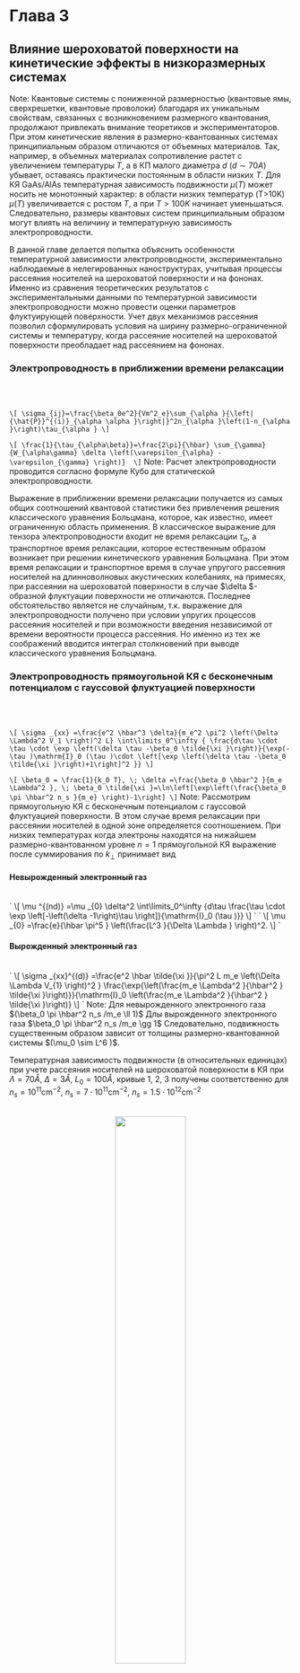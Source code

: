 
<br>

<br>

# Глава 3

## **Влияние шероховатой поверхности на кинетические эффекты в низкоразмерных системах**
Note:
Квантовые системы с пониженной размерностью (квантовые ямы, сверхрешетки, квантовые проволоки) благодаря их уникальным свойствам, связанных с возникновением размерного квантования, продолжают привлекать внимание теоретиков и экспериментаторов. При этом кинетические явления в размерно-квантованных системах принципиальным образом отличаются от объемных материалов. Так, например, в объемных материалах сопротивление растет с увеличением температуры $T$, а в КП малого диаметра $d$ ($d \sim 70 A$) убывает, оставаясь практически постоянным в области низких $T$. Для КЯ GaAs/AlAs температурная зависимость подвижности $\mu (T)$ может носить не монотонный характер: в области низких температур (T$>$10K) $\mu (T)$ увеличивается с ростом $T$, а при $T>100K$ начинает уменьшаться. Следовательно, размеры квантовых систем принципиальным образом могут влиять на величину и температурную зависимость электропроводности.

В данной главе делается попытка объяснить особенности температурной зависимости электропроводности, экспериментально наблюдаемые в нелегированных наноструктурах, учитывая процессы рассеяния носителей на шероховатой поверхности и на фононах. Именно из сравнения теоретических результатов с экспериментальными данными по температурной зависимости электропроводности можно провести оценки параметров флуктуирующей поверхности. Учет двух механизмов рассеяния позволил сформулировать условия на ширину размерно-ограниченной системы и температуру, когда рассеяние носителей на шероховатой поверхности преобладает над рассеянием на фононах.



### Электропроводность в приближении времени релаксации

<br>

<br>

`
\[
\sigma_{ij}=\frac{\beta_0e^2}{Vm^2_e}\sum_{\alpha }{\left|{\hat{P}}^{(i)}_{\alpha \alpha }\right|}^2n_{\alpha }\left(1-n_{\alpha }\right)\tau_{\alpha }
\]
`

`
\[
\frac{1}{\tau_{\alpha\beta}}=\frac{2\pi}{\hbar} \sum_{\gamma} {W_{\alpha\gamma} \delta \left(\varepsilon_{\alpha} - \varepsilon_{\gamma} \right)} 
\]
`
Note:
Расчет электропроводности проводится согласно формуле Кубо для статической электропроводности.

Выражение в приближении времени релаксации получается из самых общих соотношений квантовой статистики без привлечения решения классического уравнения Больцмана, которое, как известно, имеет ограниченную область применения. В классическое выражение для тензора электропроводности входит не время релаксации $\tau_\alpha$, а транспортное время релаксации, которое естественным образом возникает при решении кинетического уравнения Больцмана. При этом время релаксации и транспортное время в случае упругого рассеяния носителей на длинноволновых акустических колебаниях, на примесях, при рассеянии на шероховатой поверхности в случае $\delta $-образной флуктуации поверхности не отличаются. Последнее обстоятельство является не случайным, т.к. выражение для электропроводности получено при условии упругих процессов рассеяния носителей и при возможности введения независимой от времени вероятности процесса рассеяния. Но именно из тех же соображений вводится интеграл столкновений при выводе классического уравнения Больцмана.



### Электропроводность прямоугольной КЯ с бесконечным потенциалом с гауссовой флуктуацией поверхности

<br>

<br>

`
\[
\sigma _{xx} =\frac{e^2 \hbar^3 \delta}{m_e^2 \pi^2 \left(\Delta \Lambda^2 V_1 \right)^2 L} \int\limits_0^\infty { \frac{d\tau \cdot \tau \cdot \exp \left(\delta \tau -\beta_0 \tilde{\xi }\right)}{\exp(-\tau )\mathrm{I}_0 (\tau )\cdot \left[\exp \left(\delta \tau -\beta_0 \tilde{\xi }\right)+1\right]^2 }}
\]
`

`
\[
\beta_0 = \frac{1}{k_0 T}, \; \delta =\frac{\beta_0 \hbar^2 }{m_e \Lambda^2 }, \;
\beta_0 \tilde{\xi }=\ln\left[\exp\left(\frac{\beta_0 \pi \hbar^2 n_s }{m_e} \right)-1\right]
\]
`
Note:
Рассмотрим прямоугольную КЯ с бесконечным потенциалом с гауссовой флуктуацией поверхности. В этом случае время релаксации при рассеянии носителей в одной зоне определяется соотношением. При низких температурах когда электроны находятся на нижайшем размерно-квантованном уровне $n=1$ прямоугольной КЯ выражение после суммирования по $k_\bot$ принимает вид


#### Невырожденный электронный газ

<br>
`
\[
\mu ^{(nd)} =\mu _{0} \delta^2 \int\limits_0^\infty {d\tau \frac{\tau \cdot \exp \left[-\left(\delta -1\right)\tau \right]}{\mathrm{I}_0 (\tau )}}
\]
`
`
\[
\mu _{0} =\frac{e}{\hbar \pi^5 } \left(\frac{L^3 }{\Delta \Lambda } \right)^2.
\] 
`

<br>

#### Вырожденный электронный газ

<br>
`
\[
\sigma _{xx}^{(d)} =\frac{e^2 \hbar \tilde{\xi }}{\pi^2 L m_e \left(\Delta \Lambda V_{1} \right)^2 } \frac{\exp{\left(\frac{m_e \Lambda^2 }{\hbar^2 } \tilde{\xi }\right)}}{\mathrm{I}_0 \left(\frac{m_e \Lambda^2 }{\hbar^2 } \tilde{\xi }\right)}
\]
`
Note:
Для невырожденного электронного газа $(\beta_0 \pi \hbar^2 n_s /m_e \ll 1)$
Длы вырожденного электронного газа $\beta_0 \pi \hbar^2 n_s /m_e \gg 1$
Следовательно, подвижность существенным образом зависит от толщины размерно-квантованной системы $(\mu_0 \sim L^6 )$.


Температурная зависимость подвижности (в относительных единицах) при учете рассеяния носителей на шероховатой поверхности в КЯ при $\Lambda =70 Å$, $\Delta =3 Å$, $L_0 = 100 Å$, кривые 1, 2, 3 получены соответственно для $n_s = 10^{11} \text{cm}^{-2}$, $n_s = 7 \cdot 10^{11} \text{cm}^{-2}$, $n_s = 1.5 \cdot 10^{12} \text{cm}^{-2}$

<br>
<div style="text-align: center;">
<img src="./images/fig_3_1_1.jpg" width="50%">
</div>
Note:
На рисунке (кривая 1) приведена температурная зависимость $\mu ^{(nd)} /\mu_0 $ с учетом зависимости химического потенциала от температуры . Как непосредственно следует из рисунка, при низких $T$ $(\delta \gg 1)$ подвижность практически не зависит от температуры и при высоких температурах $(\delta <1)$ с ростом $T$ увеличивается (кривая 1). Такое поведение подвижности от $L$ и $T$ экспериментально наблюдалось в GaAs/AlAs \cite{Sakaki1987}. При низких температурах $\mu ^{(nd)} =\mu_0 $, т.е. определяется только размером КЯ и параметрами флуктуирующей поверхности $\Delta $, $\Lambda $.



### Электропроводность прямоугольной КП с бесконечным потенциалом с гауссовой флуктуацией поверхности
<br>
`
\[
\frac{1}{\tau _{\alpha } } =\frac{(\Delta \tilde{V}_0 )^2 m\Lambda \sqrt{\pi } }{\hbar^3 \left|k_x \right|} \left\{1+ \exp\left[-\left(k_x \Lambda \right)^2 \right]\right\}
\]
`

`
\[
\sigma_{xx} =\frac{2 e^2 \hbar^3 \delta }{m^2 \pi^2 \sqrt{\pi } R_0^2 (\Delta \Lambda \tilde{V}_1 )^2 \Lambda } \int \limits_0^{\infty }{d\tau \frac{\tau \cdot \exp(\delta \tau -\beta_0 \tilde{\xi })}{\left[ \exp(-\tau )+1\right] \cdot \left[ \exp(\delta \tau -\beta_0 \tilde{\xi })+1\right]^2 }}
\]
`

`
\[
\int\limits_0^{\infty }{\frac{dx}{\exp \left(x^2 -\beta_0 \tilde{\xi }\right)+1}} =\frac{n_l \pi \hbar \sqrt{\beta_0 } }{\sqrt{8m} }
\]
`
Note:
Для КП потенциал взаимодействия носителей с шероховатой поверхностью определяется выше и в случае гауссовской флуктуации поверхности с учетом волновых функций для квантовой проволоки время релаксации легко вычисляется и $\tau_{\alpha }^{-1} $ принимает следующий вид:

Выражение для электропроводности:

Концентрация носителей находится из условия суммирования по всем уровням функции распределения.


Температурная зависимость подвижности (в относительных единицах) при учете рассеяния носителей на шероховатой поверхности в КП при $\Lambda =20 Å$, $\Delta =2 Å$, $R_0=100 Å$, кривые 1, 2, 3 получены соответственно для $n_l = 10^5 \text{cm}^{-1}$, $n_l = 5 \cdot 10^5 \text{cm}^{-1}$,$n_s = 10^6 \text{cm}^{-1}$

<br>
<div style="text-align: center;">
<img src="./images/fig_3_1_2.jpg" width="50%">
</div>
Note:
На рисунке представлена температурная зависимость электропроводности (в относительных единицах) в КП с учетом зависимости химического потенциала от концентрации носителей и температуры. Для невырожденного электронного газа (кривая 1 на рисунке) электропроводность описывается корневой зависимостью от температуры.

Из рисунков следует, что электропроводность при рассеянии носителей на шероховатой поверхности размерно-квантованной системы в области низких температур слабо (для невырожденных квантовых систем) или вообще не зависит (для вырожденного электронного газа) от T. При этом с ростом T $\sigma _{xx} $, а следовательно и подвижность, начинает увеличиваться. Однако как показывают экспериментальные исследования при высоких температурах подвижность уменьшается. Следовательно «включается» другой механизм рассеяния носителей, например, на колебаниях решетки. Поэтому для последовательного сравнения теории с экспериментом рассмотрим температурную зависимость электропроводности с учетом двух механизмов рассеяния (на шероховатой поверхности и на фононах). Это обстоятельство позволяет исследовать поведение подвижности в широкой области температур ($T\le 200\text{K}$).



### Учет двух механизмов рассеяния
<br>
`
\[
\sigma _{xx} =\frac{\beta_0 e^2 }{Vm^2 } \sum _{\alpha }\left|\hat{p}_{\alpha \alpha }^{(x)} \right|^2 \frac{\tau _{\alpha } \tau_{\alpha }^f }{\tau_{\alpha } +\tau_{\alpha }^f } n_{\alpha } \left(1-n_{\alpha } \right)
\]
`

`
\[
\frac{1}{\tau_{\alpha }^f } = \frac{3 E_1^2 m}{\beta_0 \hbar^3 \rho \nu^2 L}
\]
`

`
\[
\sigma _{xx} =\frac{e^2 \hbar^3 }{\pi^2 m^2 \left(\Delta \Lambda^2 V_1 \right)^2 L} \delta^2 \gamma \times \\
 \times \int\limits_0^{\infty }{d\tau \frac{\tau \cdot \exp (\delta \tau -\beta \tilde{\xi })}{\left[\delta \gamma \cdot \exp(-\tau ) \mathrm{I}_0 (\tau )+1\right]\cdot \left[\exp(\delta \tau -\beta \tilde{\xi })+1\right]^2 }}
\]
`

`
\[
\delta =\frac{\hbar^2 \beta_0 }{m \Lambda^2 }, \;
\gamma =\frac{\pi m\rho \nu^2 L}{3\hbar^2 E_1^2 } \left(\Delta \Lambda^2 V_1 \right)^2 .
\]
`
Note:
Выражение для электропроводности с учетом двух механизмов рассеяния имеет вид:

$\tau$ - время релаксации, определяемое рассеянием электронов на шероховатой поверхности, $\tau^f $ - время релаксации, связанное с рассеянием электрона на фононах.

Для КП с бесконечным потенциалом для нижайшей зоны проводимости:

$\gamma$ показывается отношение времен релаксации


#### Невырожденный электронный газ

<br>
`
\[
\mu ^{(nd)} =\mu_0 \cdot \delta^3 \gamma \int\limits_0^{\infty}{d\tau \frac{\tau \cdot \exp(-\tau \delta )}{\delta \gamma \cdot \exp(-\tau ) \mathrm{I}_0 (\tau )+1}}
\]
`

<br>

<br>

#### Вырожденный электронный газ

<br>
`
\[
\sigma _{xx}^{(d)} =\frac{e^2 \hbar^3 }{\pi^2 m^2 \left(\Delta \Lambda^2 V_0 \right)^2 L} \cdot 
\frac{\delta \gamma \cdot \delta_0 }{\delta \gamma \cdot \mathrm{I}_0 \left(\delta_0 \right)\exp\left(-\delta_0 \right)+1} 
\]
`
Note:
Для невырожденного электронного газа подвижность определяется соотношением:

Для случая вырожденного электронного газа:


Температурная зависимость подвижности (в относительных единицах) при учете рассеяния носителей на шероховатой поверхности и фононах в КЯ при $\Lambda =70 Å$, $\Delta =3 Å$, $L_{0}=100 Å$, кривые 1, 2, 3 получены соответственно для $n_s = 10^{11} \text{cm}^{-2}$, $n_s = 7 \cdot 10^{11} \text{cm}^{-2}$, $n_s = 1.5 \cdot 10^{12} \text{cm}^{-2}$

<br>

<div style="text-align: center;">
<img src="./images/fig_3_1_3.jpg" width="50%">
</div>
Note:
На рисунке приведена температурная зависимость подвижности (в относительных единицах) для различных концентраций носителей в прямоугольной КЯ. Для невырожденного электронного газа (кривая 1) подвижность немонотонным образом зависит от T, что экспериментально наблюдалось в КЯ GaAs/AlAs. Заметим, что с ростом ширины КЯ уменьшается влияние рассеяния носителей на шероховатости поверхности, поэтому максимум подвижности смещается в область низких температур. Кривые 2, 3 описывают температурную зависимость подвижности для вырожденного электронного газа. При низких T подвижность практически не зависит от температуры и с ее ростом уменьшается. Именно такое поведение подвижности от температуры экспериментально наблюдалось в инверсионных слоях Si для вырожденного электронного газа.



### Рассеяние носителей на шероховатой поверхности в магнитном поле в КЯ
<br>
Продольное магнитное поле ($\boldsymbol{\mathbf{H}} \parallel OX$, размерное квантование по $OZ$)
<br>

`
\[
\Psi^{(c)}_{k_x,k_y,n}(x,y,z)=\frac{e^{ik_x x}}{\sqrt{L_x}}\frac{e^{ik_y y}}{\sqrt{L_y}}{\left(\frac{\lambda }{\pi }\right)}^{\frac{1}{4}}\frac{1}{\sqrt{2^n n!}}H_n\left[(z-z_0)\sqrt{\lambda }\right]e^{-\frac{\lambda }{2}(z-z_0)^2}
\]
`
<br>
`
\[
E_{\alpha }=\frac{\hbar^2 k^2_x}{2m_e}+{\left(\frac{\omega }{\Omega }\right)}^2\frac{\hbar^2 k^2_y}{2m_e} +\hbar\Omega \left(n+\frac{1}{2}\right)
\]
`

обозначения
`
\[
\lambda =\frac{m_e\Omega }{\hbar },\;
\Omega =\sqrt{\omega^2+\omega^2_c},\;
z^{(c)}_0=-\frac{\hbar \omega_c k_x}{m_e \Omega^2}
\]
`
Note:
Рассмотрим особенности электропроводности, возникающие в в квантовых ямах в присутствии однородного магнитного поля напряжённостью $H$. Волновые функции и собственные значения в таких системах известны и имеют вид
($H \parallel OX$, размерное квантование по $OZ$):
$\hbar \omega $ - шаг пространственного квантования
$\omega_c$ - циклотронная частота.


#### Взаимодействие с шероховатой поверхностью

<br>

`
\[
V_{\alpha} = \frac{\partial E_{\alpha }}{\partial L}=\hbar \left[\frac{\hbar\omega}{m_e \Omega^2} {\left(\frac{\omega_c}{\Omega }\right)}^2 k^2_y+\frac{\omega}{\Omega} \left(n+\frac{1}{2}\right)\right] \frac{\partial\omega}{\partial L}
\]
`

`
\[
\frac{1}{\tau_{\alpha }}=\frac{\gamma_0 m_e V_n^2}{\hbar^3}\left(\frac{\Omega }{\omega }\right)
\]
`

`
\[
P^{(x)}_{\alpha\beta} =\hbar k_x \delta_{\alpha\beta}.
\]
`

<br>

`
\[
\sigma_{xx} = \frac{e^2 k_0 T \hbar}{\pi \gamma_0 m_e L 4 V^2_0} \sum_n{\frac{\ln{\left\{\exp{\left[\beta \left(\widetilde{\xi}-\hbar \Omega n\right)\right]}+1\right\}}}{\left(n+\frac{1}{2}\right)}^2}
\]
`
Note:
Первым слагаемым можно пренебречь когда

$\frac{\hbar^2}{2m_e}k^2_y \ll \hbar \Omega$

Последнее неравенство, как правило выполняется т.к. рассеяние на шероховатой поверхности вносит заметный вклад при низких температурах и заметном размерном квантовании. Тогда

время релаксации принимает вид:

Для вычисления электропроводности вдоль магнитного поля необходим матричный элемент импульса, который описывается соотношением:

Выражение для электропроводности для данного случая имеет вид:


Электропроводность в квантовом пределе, когда все носители находятся на нижайшем уровне Ландау 

<br>

`
\[
\sigma_{xx} =\frac{e^2 \hbar^3 n_e}{m^2 \gamma V_0^2 } \left[\frac{\omega }{\Omega } \right]
\]
`

<br>

<br>

Подвижность

<br>

`
\[
\mu _{xx} =\frac{4e\hbar }{m^2 \gamma } \left(\frac{\partial \omega }{\partial L} \right)^{-2} \left[1+\left(\frac{\omega_c}{\omega } \right)^2 \right]^{\frac{1}{2} }
\]
`
Note:
Заметим, что подвижность в размерно-ограниченных системах при учёте рассеяния носителей на длинноволновых колебаниях с ростом магнитного поля уменьшается. Это связано с ростом локализации зонных электронов. В противоположность этому, (как следует из формулы) в случае рассеяния на шероховатой поверхности с ростом магнитного поля увеличивается. Такое поведение зависимости подвижности от продольного магнитного поля может быть понято из следующих соображений. В параболической квантовой яме радиус локализации электрона с ростом напряженности магнитного поля уменьшается, число носителей тока, рассеивающихся на шероховатой поверхности размерно-ограниченной системы, становится меньше, что и приводит к росту подвижности.



### Поперечное магнитное поле

<br>

`
\[
P^{(y)}_{\alpha\beta} = {\left(\frac{\omega}{\Omega}\right)}^2 \hbar k_y \delta_{\alpha\beta} - \frac{m_e \omega_c}{\sqrt{2\lambda}} \left(\sqrt{n+1} \delta_{n-1,n'} + \sqrt{n} \delta_{n+1,n'} \right) \delta_{k_x k'_x} \delta_{k_y k'_y}
\]
`

<br>

Подвижность в диагональном приближении

`
\[
\mu_{yy} =\frac{4e\hbar }{m^{2} \gamma } \left(\frac{\partial \omega }{\partial L} \right)^{-2} \left[1+\left(\frac{\omega _{c} }{\omega } \right)^{2} \right]^{-\frac{3}{2} }
\]
`

<br>

`
\[
\left(\frac{\omega_c}{\omega } \right)^2 \gg 1 \Rightarrow \mu_{xx} \sim \frac{1}{H}
\]
`
Note:
В поперечном магнитном поле в плоскости квантовой ямы матричные элементы обобщённого импульса, входящие в общее выражение для электропроводности $\sigma_{yy}$ определяются следующим образом:

Следовательно, матричный элемент обобщенного импульса имеет как диагональные элементы (первое слагаемое), так и недиагональные элементы по квантовому числу размерно-магнитного квантования (второе слагаемое). Заметим, что диагональный матричный элемент возникает только в размерно-ограниченных системах (при $\omega \to 0$ это слагаемое отсутствует).

Подвижность с учётом только диагонального слагаемого в матричном элементе обобщенного импульса(т.к. оно много больше недиагонального) имеет вид:

Следовательно, с ростом магнитного поля подвижность уменьшается и при

Такое поведение подвижности от $H$ связано с тем, что в скрещенных магнитном и электрическом полях носители с дрейфовой скоростью перемещаются вдоль оси пространственного квантования по трохоиде, поэтому активно участвуют в процессах рассеяния на шероховатостях поверхности размерно-квантовой системы. 



### Рассеяние носителей на шероховатой поверхности в магнитном поле в КП

<br>

`
\[
\sigma _{xx} =\frac{4\hbar e^{2} }{2\beta \pi sm\gamma _{0} } \sum _{n\nu }\frac{1}{V_{n\nu }^{2} } \ln \left[1+\exp (\beta \xi _{n\nu } ) \right]
\]
`

`
\[
V_{\alpha } =\frac{4}{\left[4+\delta^2 \right]^{\frac{1}{2} } } \left[n+\frac{1}{2} +\frac{\left|\nu \right|}{2} \right]\frac{\partial (\hbar \omega )}{\partial R_0 }
\]
`

`
\[
\sum_{n\nu} \int\limits_0^{\infty}\frac{dx}{1+e^{x^2 -\beta \xi_{n\nu } } } = \frac{\pi n_e }{2} \left(\frac{\hbar^2 \beta }{2m} \right)^{\frac{1}{2} } 
\]
`
Note:
Рассмотрим электропроводность в квантовых проволоках в однородном магнитном поле. Электропроводность в рассматриваемой модели параболической КП принимает вид:

При этом $\xi _{n\nu }$ определяется из уравнения для химического потенциала параболической квантовой проволоки:


#### Подвижность невырожденного электронного газа

<br>

`
\[
\mu_x^{\left(nd\right)} =\frac{eR_0^{4} \left[4+\left(\frac{\omega_c }{\omega } \right)^2 \right]}{4 \gamma_0 \left(\Delta E_c \right)\sqrt{2m_e\beta \pi } }
\]
`

<br>

<br>

#### Подвижность невырожденного электронного газа

<br>

`
\[
\mu_x^{(d)} =\frac{e\pi \left[4+\left(\frac{\omega_c }{\omega } \right)^2 \right] n_e \hbar R_0^4 }{8m_e\gamma_0 \left(\Delta E_c \right)} 
\]
`
Note:
Подвижность невырожденного электронного газа когда все носители находятся в основном размерно-квантованном состоянии ($n=\nu =0$) записывается в виде:

Для вырожденного электронного газа

Следовательно, в продольном магнитном поле, подвижность, увеличивается ~$H^2 $ и существенным образом зависит от радиуса квантовой проволоки ($\mu _{x} \sim R_0^4 $). Если для невырожденного электронного газа подвижность увеличивается с ростом температуры, то для вырожденной размерно-квантовой проволоки подвижность при низких температурах не зависит от $T$.


Зависимость относительного сопротивления от магнитного поля для нанопроволоки висмута ($d=80 \text{ nm}$, $T=4.2\text{ K}$). Пунктирной линией показана зависимость $R(H)/R(0)$ при учете рассеяния носителей на поверхности, сплошной линией — при учете рассеяния носителей на шероховатой поверхности и акустических фононах.
<br>
<div style="text-align: center;">
<img src="./images/fig_3_2_1.jpg" width="50%">
</div>
Note:
На рисунке представлена зависимость сопротивления (в относительных единицах) от напряженности магнитного поля с учетом рассеяния носителей на шероховатой поверхности (пунктирная линия). Сплошной линией представлена зависимость относительного сопротивления от магнитного поля для нанопроволок висмута с учетом рассеяния на шероховатой поверхности и при упругом рассеянии на акустических фононах. Именно, такая зависимость сопротивления от магнитного поля экспериментально наблюдалась в работе \cite{Nikolaeva2004}.
